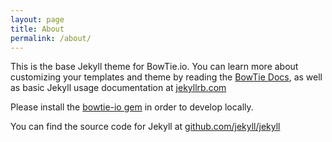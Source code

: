 ```yaml
---
layout: page
title: About
permalink: /about/
---
```


This is the base Jekyll theme for BowTie.io. You can learn more about customizing your templates and theme by reading the [BowTie Docs](https://bowtie.io/docs#getting-started-bowtie-files), as well as basic Jekyll usage documentation at [jekyllrb.com](http://jekyllrb.com/)

Please install the [bowtie-io gem](https://github.com/bowtie-io/bowtie-io) in order to develop locally.

You can find the source code for Jekyll at [github.com/jekyll/jekyll](https://github.com/jekyll/jekyll)
